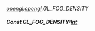 _[opengl](../../modules/opengl/opengl-module.md):[opengl](../../modules/opengl/opengl-module.md).GL\_FOG\_DENSITY_
##### Const GL\_FOG\_DENSITY:[Int](../../modules/wonkey/wonkey-types-int.md)
